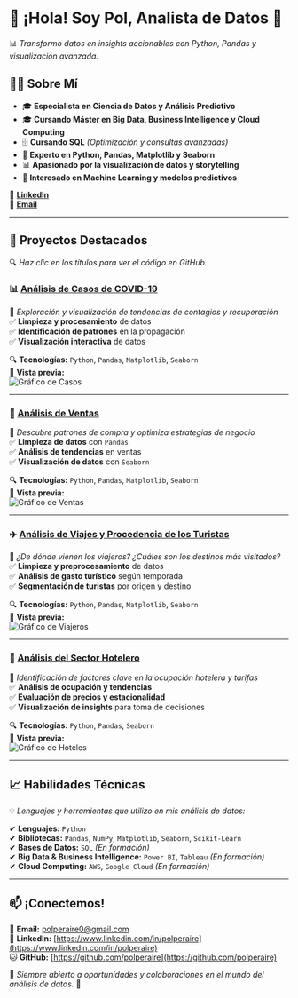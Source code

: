 # 🚀 ¡Hola! Soy Pol, Analista de Datos 👋  
📊 *Transformo datos en insights accionables con Python, Pandas y visualización avanzada.*  

## 🧑‍💻 Sobre Mí
- 🎓 **Especialista en Ciencia de Datos y Análisis Predictivo**
- 🎓 **Cursando Máster en Big Data, Business Intelligence y Cloud Computing** 
- 🗄️  **Cursando SQL** *(Optimización y consultas avanzadas)*   
- 🐍 **Experto en Python, Pandas, Matplotlib y Seaborn**  
- 📊 **Apasionado por la visualización de datos y storytelling**  
- 🤖 **Interesado en Machine Learning y modelos predictivos**  

🔗 **[LinkedIn](https://www.linkedin.com/in/polperaire)**  
📧 **[Email](mailto:polperaire0@gmail.com)**  

---

## 📂 Proyectos Destacados  
🔍 *Haz clic en los títulos para ver el código en GitHub.*  

### 📊 [**Análisis de Casos de COVID-19**](https://github.com/polperaire/analisis-COVID19)  
📍 *Exploración y visualización de tendencias de contagios y recuperación*  
✅ **Limpieza y procesamiento** de datos  
✅ **Identificación de patrones** en la propagación  
✅ **Visualización interactiva** de datos  

🔍 **Tecnologías:** `Python`, `Pandas`, `Matplotlib`, `Seaborn`  
📸 **Vista previa:**  
![Gráfico de Casos](https://via.placeholder.com/500)  

---

### 🛒 [**Análisis de Ventas**](https://github.com/polperaire/analisis-ventas)  
📍 *Descubre patrones de compra y optimiza estrategias de negocio*  
✅ **Limpieza de datos** con `Pandas`  
✅ **Análisis de tendencias** en ventas  
✅ **Visualización de datos** con `Seaborn`  

🔍 **Tecnologías:** `Python`, `Pandas`, `Matplotlib`, `Seaborn`  
📸 **Vista previa:**  
![Gráfico de Ventas](https://via.placeholder.com/500)  

---

### ✈️ [**Análisis de Viajes y Procedencia de los Turistas**](https://github.com/polperaire/analisis-viajes)  
📍 *¿De dónde vienen los viajeros? ¿Cuáles son los destinos más visitados?*  
✅ **Limpieza y preprocesamiento** de datos  
✅ **Análisis de gasto turístico** según temporada  
✅ **Segmentación de turistas** por origen y destino  

🔍 **Tecnologías:** `Python`, `Pandas`, `Matplotlib`, `Seaborn`  
📸 **Vista previa:**  
![Gráfico de Viajeros](https://via.placeholder.com/500)  

---

### 🏨 [**Análisis del Sector Hotelero**](https://github.com/polperaire/analisis-hoteles)  
📍 *Identificación de factores clave en la ocupación hotelera y tarifas*  
✅ **Análisis de ocupación y tendencias**  
✅ **Evaluación de precios y estacionalidad**  
✅ **Visualización de insights** para toma de decisiones  

🔍 **Tecnologías:** `Python`, `Pandas`, `Seaborn`  
📸 **Vista previa:**  
![Gráfico de Hoteles](https://via.placeholder.com/500)  

---

## 📈 Habilidades Técnicas  
💡 *Lenguajes y herramientas que utilizo en mis análisis de datos:*  

✔ **Lenguajes:** `Python`  
✔ **Bibliotecas:** `Pandas`, `NumPy`, `Matplotlib`, `Seaborn`, `Scikit-Learn`  
✔ **Bases de Datos:** `SQL` *(En formación)*   
✔ **Big Data & Business Intelligence:** `Power BI`, `Tableau` *(En formación)*  
✔ **Cloud Computing:** `AWS`, `Google Cloud` *(En formación)* 

---

## 📫 ¡Conectemos!  
📧 **Email:** [polperaire0@gmail.com](mailto:polperaire0@gmail.com)  
🔗 **LinkedIn:** [https://www.linkedin.com/in/polperaire](https://www.linkedin.com/in/polperaire)  
🐱 **GitHub:** [https://github.com/polperaire](https://github.com/polperaire)  

🔎 *Siempre abierto a oportunidades y colaboraciones en el mundo del análisis de datos.* 🚀  

<!--
**PolPeraire/PolPeraire** is a ✨ _special_ ✨ repository because its `README.md` (this file) appears on your GitHub profile.

Here are some ideas to get you started:

- 🔭 I’m currently working on ...
- 🌱 I’m currently learning ...
- 👯 I’m looking to collaborate on ...
- 🤔 I’m looking for help with ...
- 💬 Ask me about ...
- 📫 How to reach me: ...
- 😄 Pronouns: ...
- ⚡ Fun fact: ...
-->
